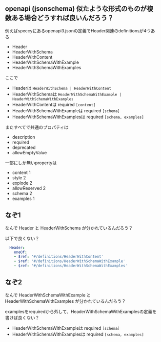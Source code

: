 ## openapi (jsonschema) 似たような形式のものが複数ある場合どうすれば良いんだろう？

例えばspeccyにあるopenapi3.jsonの定義でHeader関連のdefinitionsが4つある

- Header
- HeaderWithSchema
- HeaderWithContent
- HeaderWithSchemaWithExample
- HeaderWithSchemaWithExamples

ここで

- Headerは `HeaderWithSchema | HeaderWithContent`
- HeaderWithSchemaは `HeaderWithSchemaWithExample | HeaderWithSchemaWithExamples`
- HeaderWithContentは required `[content]`
- HeaderWithSchemaWithExampleは required `[schema]`
- HeaderWithSchemaWithExamplesは required `[schema, examples]`

またすべてで共通のプロパティは

- description
- required
- deprecated
- allowEmptyValue

一部にしか無いpropertyは

- content 1
- style 2
- explode 2
- allowReserved 2
- schema 2
- examples 1

## なぞ1

なんで Header と HeaderWithSchema が分かれているんだろう？

以下で良くない？

```yaml
  Header:
    oneOf:
    - $ref: '#/definitions/HeaderWithContent'
    - $ref: '#/definitions/HeaderWithSchemaWithExample'
    - $ref: '#/definitions/HeaderWithSchemaWithExamples'
```

## なぞ2

なんで HeaderWithSchemaWithExample と HeaderWithSchemaWithExamples が分かれているんだろう？

examplesをrequiredから外して、HeaderWithSchemaWithExamplesの定義を書けば良くない？

- HeaderWithSchemaWithExampleは required `[schema]`
- HeaderWithSchemaWithExamplesは required `[schema, examples]`
